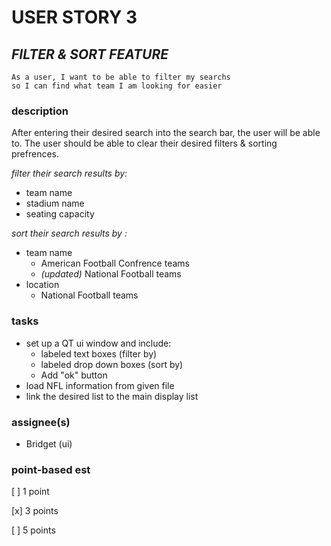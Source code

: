 # USER STORY 3

## *FILTER & SORT FEATURE*
    As a user, I want to be able to filter my searchs
    so I can find what team I am looking for easier

### description
After entering their desired search into the search bar, the user will be able to. The user should be able to clear their desired filters & sorting prefrences.

*filter their search results by:*
+ team name
+ stadium name
+ seating capacity

*sort their search results by :*
+ team name 
    + American Football Confrence teams
    + *(updated)* National Football teams
+ location
    + National Football teams

### tasks
+ set up a QT ui window and include:
    + labeled text boxes (filter by)
    + labeled drop down boxes (sort by)
    + Add "ok" button
+ load NFL information from given file
+ link the desired list to the main display list

### assignee(s)
+ Bridget (ui)


### point-based est
[ ] 1 point

[x] 3 points

[ ] 5 points
